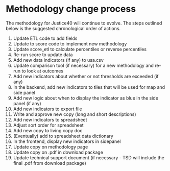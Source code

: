 # Methodology change process
The methodology for Justice40 will continue to evolve. The steps outlined below is the suggested chronological order of actions.

1. Update ETL code to add fields
2. Update to score code to implement new methodology
3. Update score_etl to calculate percentiles or reverse percentiles
4. Re-run score to update data
5. Add new data indicators (if any) to usa.csv
6. Update comparison tool (if necessary) for a new methodology and re-run to look at outcomes
7. Add new indicators about whether or not thresholds are exceeded (if any)
8. In the backend, add new indicators to tiles that will be used for map and side panel
9. Add new logic about when to display the indicator as blue in the side panel (if any)
10. Add new indicators to export file
11. Write and approve new copy (long and short descriptions)
12. Add new indicators to spreadsheet
13. Adjust sort order for spreadsheet
14. Add new copy to living copy doc
15. (Eventually) add to spreadsheet data dictionary
16. In the frontend, display new indicators in sidepanel
17. Update copy on methodology page
18. Update copy on .pdf in download package
19. Update technical support document (if necessary - TSD will include the final .pdf from download package)